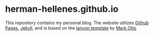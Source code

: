 herman-hellenes.github.io
=================

This repository contains my personal blog. The website utilizes [Github Pages](http://pages.github.com/),
[Jekyll](http://jekyllrb.com/), and is based on the [lanyon template](https://github.com/poole/lanyon) by
[Mark Otto](https://github.com/mdo)
